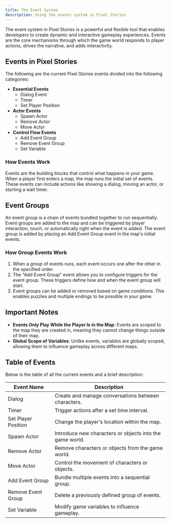 ```yaml
---
title: The Event System
description: Using the events system in Pixel Stories
---
```

The event system in Pixel Stories is a powerful and flexible tool that enables developers to create dynamic and interactive gameplay experiences. Events are the core mechanisms through which the game world responds to player actions, drives the narrative, and adds interactivity. 
## Events in Pixel Stories

The following are the current Pixel Stories events divided into the following categories:

* **Essential Events**
	* Dialog Event
	* Timer
	* Set Player Position
* **Actor Events**
	* Spawn Actor
	* Remove Actor
	* Move Actor
* **Control Flow Events**
	* Add Event Group
	* Remove Event Group
	* Set Variable

### How Events Work

Events are the building blocks that control what happens in your game. When a player first enters a map, the map runs the initial set of events. These events can include actions like showing a dialog, moving an actor, or starting a wait timer.

## Event Groups

An event group is a chain of events bundled together to run sequentially. Event groups are added to the map and can be triggered by player interaction, touch, or automatically right when the event is added. The event group is added by placing an Add Event Group event in the map's initial events.

### How Group Events Work

1. When a group of events runs, each event occurs one after the other in the specified order. 
2. The "Add Event Group" event allows you to configure triggers for the event group. These triggers define how and when the event group will start.
3. Event groups can be added or removed based on game conditions. This enables puzzles and multiple endings to be possible in your game.

## Important Notes

- **Events Only Play While the Player Is in the Map**: Events are scoped to the map they are created in, meaning they cannot change things outside of their map.
- **Global Scope of Variables**: Unlike events, variables are globally scoped, allowing them to influence gameplay across different maps. 

## Table of Events

Below is the table of all the current events and a brief description:

| Event Name          | Description                                              |
| ------------------- | -------------------------------------------------------- |
| Dialog              | Create and manage conversations between characters.      |
| Timer               | Trigger actions after a set time interval.               |
| Set Player Position | Change the player's location within the map.             |
| Spawn Actor         | Introduce new characters or objects into the game world. |
| Remove Actor        | Remove characters or objects from the game world.        |
| Move Actor          | Control the movement of characters or objects.           |
| Add Event Group     | Bundle multiple events into a sequential group.          |
| Remove Event Group  | Delete a previously defined group of events.             |
| Set Variable        | Modify game variables to influence gameplay.             |
